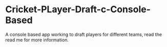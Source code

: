# Cricket-PLayer-Draft-c-Console-Based
A console based app working to draft players for different teams, read the read me for more information.
